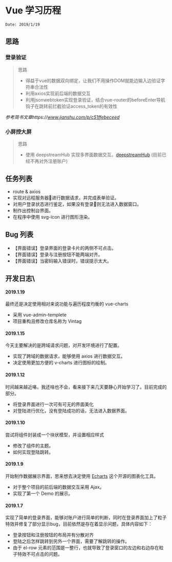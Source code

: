 # Vue 学习历程
`Date: 2019/1/19`

## 思路

### 登录验证
> 思路
> - 得益于vue的数据双向绑定，让我们不用操作DOM就能边输入边验证字符串合法性
> - 利用axios实现前后端的数据交互
> - 利用jsonwebtoken实现登录验证，结合vue-router的beforeEnter导航钩子在跳转前拦截验证access_token的有效性

*参考简书文章https://www.jianshu.com/p/c51ffebeceed*

### 小屏控大屏
> 思路
> - 使用 deepstreamHub 实现多界面数据交互。[deepstreamHub](https://deepstreamhub.com/tutorials/getting-started/vuejs/) (目前已经不再对外注册账户)

## 任务列表
- route & axios
- 实现对远程服务器进行数据请求，并完成表单验证。
- 对用户登录状态进行鉴定，如果没有登录则无法进入数据窗口。
- 制作出控制台界面。
- 在程序中使用 svg-icon 进行图形渲染。

## Bug 列表
- 【界面错误】登录界面的登录卡片的两侧不可点击。
- 【界面错误】登录与注册按钮不能两端对齐。
- 【界面错误】当密码输入错误时，错误提示太大。

## 开发日志\
#### 2019.1.19
最终还是决定使用相对来说功能与遍历程度均衡的 vue-charts
- 采用 vue-admin-templete
- 项目重构且修改仓库名称为 Vintag

#### 2019.1.15
今天主要解决的是跨域请求问题，对开发环境进行了配置。
- 实现了跨域的数据请求，能够使用 axios 进行数据交互。
- 决定使用更加方便的 v-charts 进行图标的绘制。 

#### 2019.1.12
时间越来越近咯，我还啥也不会，看来接下来几天要静心开始学习了。目前完成的部分。
- 将登录界面进行一次可有可无的界面美化
- 对登陆进行优化，没有登陆成功的话，无法进入数据界面。

#### 2019.1.10
尝试将组件封装成一个块状模型，并设置相应样式
- 修改了组件的主题。
- 如何实现登陆跳转。

#### 2019.1.9
开始制作数据展示界面，思来想去决定使用 [Echarts](https://echarts.baidu.com/) 这个开源的图表化工具。
- 对于整个项目的前后端的数据交互采用 Ajax。
- 实现了第一个 Demo 的展示。

#### 2019.1.7
实现了简单的登录界面，能够对账户进行简单的判断，同时在登录界面加上了粒子特效并修复了部分显示bug，目前依然是存在着显示问题，具体内容如下：
- 登录按钮和注册按钮的布局并有分散对齐
- 登陆之后怎样跳转到另外一个界面，需要了解跳转的操作。
- 由于 el-row 元素的范围是一整行，也就导致了登录窗口的左边和右边存在粒子特效不可点击的问题。

